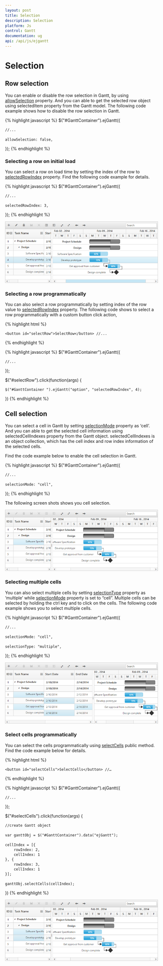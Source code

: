 ```yaml
---
layout: post
title: Selection
description: Selection
platform: Js
control: Gantt
documentation: ug
api: /api/js/ejgantt
---
```

# Selection

## Row selection

You can enable or disable the row selection in Gantt, by using [allowSelection](/api/js/ejgantt#members:allowselection) property. And you can able to get the selected row object using selectedItem property from the Gantt model. The following code example shows how to disable the row selection in Gantt.

{% highlight javascript %}
$("#GanttContainer").ejGantt({

    //...

    allowSelection: false,

});
{% endhighlight %}

### Selecting a row on initial load

You can select a row on load time by setting the index of the row to [selectedRowIndex](/api/js/ejgantt#members:selectedrowindex) property. Find the following code example for details.

{% highlight javascript %}
$("#GanttContainer").ejGantt({

    //...

    selectedRowIndex: 3,

});
{% endhighlight %}

![](/js/Gantt/Selection_images/Selection_img1.png)

### Selecting a row programmatically 

You can also select a row programmatically by setting index of the row value to [selectedRowIndex](/api/js/ejgantt#members:selectedrowindex) property. The following code shows to select a row programmatically with a custom button click action,

{% highlight html %}
<body>

    <button id="selectRow">SelectRow</button> //...

</body>
{% endhighlight %}

{% highlight javascript %}
$("#GanttContainer").ejGantt({

    //...

});

$("#selectRow").click(function(args) {

    $("#GanttContainer ").ejGantt("option", "selectedRowIndex", 4);

})
{% endhighlight %}

## Cell selection

You can select a cell in Gantt by setting [selectionMode](/api/js/ejgantt#members:selectionmode) property as ‘cell’. And you can able to get the selected cell information using selectedCellIndexes property from the Gantt object. selectedCellIndexes is an object collection, which has the cell index and row index information of the selected cells.

Find the code example below to enable the cell selection in Gantt. 

{% highlight javascript %}
$("#GanttContainer").ejGantt({

    //...

    selectionMode: "cell",

});
{% endhighlight %}

The following screen shots shows you cell selection.

![](/js/Gantt/Selection_images/Selection_img2.png)

### Selecting multiple cells

You can also select multiple cells by setting [selectionType](/api/js/ejgantt#members:selectiontype) property as ‘multiple’ while [selectionMode](/api/js/ejgantt#members:selectionmode) property is set to “cell”. Multiple cells can be selected by holding the ctrl key and to click on the cells. The following code example shows you to select multiple cells.

{% highlight javascript %}
$("#GanttContainer").ejGantt({

    //...

    selectionMode: "cell",

    selectionType: "multiple",

});
{% endhighlight %}

![](/js/Gantt/Selection_images/Selection_img3.png)

### Select cells programmatically 

You can select the cells programmatically using [selectCells](/api/js/ejgantt#methods:selectcells) public method. Find the code example below for details.

{% highlight html %}
<body>

    <button id="selectCells">SelectCells</button> //…

</body>
{% endhighlight %}

{% highlight javascript %}
$("#GanttContainer").ejGantt({

    //...

});

$("#selectCells").click(function(args) {

    //create Gantt object

    var ganttObj = $("#GanttContainer").data("ejGantt");

    cellIndex = [{
        rowIndex: 2,
        cellIndex: 1
    }, {
        rowIndex: 3,
        cellIndex: 1
    }];

    ganttObj.selectCells(cellIndex);

})
{% endhighlight %}

![](/js/Gantt/Selection_images/Selection_img4.png)